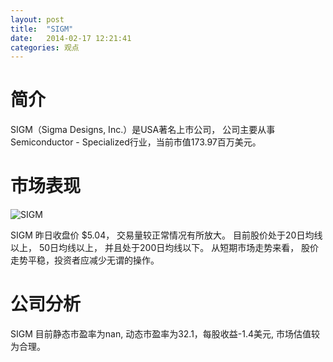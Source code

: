 ```yaml
---
layout: post
title:  "SIGM"
date:   2014-02-17 12:21:41
categories: 观点
---
```


# 简介
SIGM（Sigma Designs, Inc.）是USA著名上市公司，
公司主要从事Semiconductor - Specialized行业，当前市值173.97百万美元。

# 市场表现

![SIGM](http://finviz.com/chart.ashx?t=SIGM&ty=c&ta=1&p=d&s=l)

SIGM 昨日收盘价 $5.04，
交易量较正常情况有所放大。
目前股价处于20日均线以上，
50日均线以上，
并且处于200日均线以下。
从短期市场走势来看，
股价走势平稳，投资者应减少无谓的操作。

# 公司分析
SIGM 目前静态市盈率为nan, 动态市盈率为32.1，每股收益-1.4美元,
市场估值较为合理。
